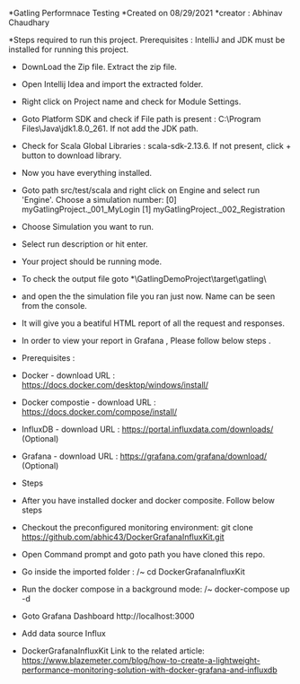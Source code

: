 *Gatling Performnace Testing
*Created on 08/29/2021
*creator : Abhinav Chaudhary 

*Steps required to run this project.
Prerequisites :  IntelliJ and JDK must be installed for running this project.

* DownLoad the Zip file. Extract the zip file.
* Open Intellij Idea and import the extracted folder.
* Right click on Project name and check for Module Settings.
* Goto Platform SDK and check if File path is present : C:\Program Files\Java\jdk1.8.0_261.  If not add the JDK path.
* Check for Scala Global Libraries : scala-sdk-2.13.6. If not present, click + button to download library.
* Now you have everything installed. 
* Goto path src/test/scala and right click on Engine and select run 'Engine'.
Choose a simulation number:
     [0] myGatlingProject._001_MyLogin
     [1] myGatlingProject._002_Registration
* Choose Simulation you want to run.
* Select run description or hit enter.
* Your project should be running mode.
* To check the output file goto *\GatlingDemoProject\target\gatling\ 
* and open the the simulation file you ran just now. Name can be seen from the console.
* It will give you a beatiful HTML report of all the request and responses.



* In order to view your report in Grafana , Please follow below steps .
* Prerequisites :
* Docker                           - download URL : https://docs.docker.com/desktop/windows/install/
* Docker compostie                 - download URL : https://docs.docker.com/compose/install/
* InfluxDB                         - download URL : https://portal.influxdata.com/downloads/ (Optional)
* Grafana                          - download URL : https://grafana.com/grafana/download/    (Optional)

* Steps 
* After you have installed docker and docker composite. Follow below steps
* Checkout the preconfigured monitoring environment:
  git clone https://github.com/abhic43/DockerGrafanaInfluxKit.git
* Open Command prompt and goto path you have cloned this repo.
* Go inside the imported folder : /~ cd DockerGrafanaInfluxKit
* Run the docker compose in a background mode: /~ docker-compose up -d
* Goto Grafana Dashboard http://localhost:3000
* Add data source Influx


* DockerGrafanaInfluxKit
Link to the related article: 
https://www.blazemeter.com/blog/how-to-create-a-lightweight-performance-monitoring-solution-with-docker-grafana-and-influxdb
